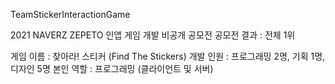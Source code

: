 TeamStickerInteractionGame

2021 NAVERZ ZEPETO 인앱 게임 개발 비공개 공모전 
공모전 결과 : 전체 1위

게임 이름 : 찾아라! 스티커 (Find The Stickers)
개발 인원 : 프로그래밍 2명, 기획 1명, 디자인 5명
본인 역할 : 프로그래밍 (클라이언트 및 서버)
